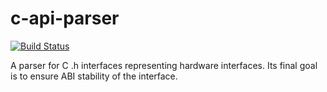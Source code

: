# c-api-parser
[![Build Status](https://travis-ci.com/c-rustacean/c-api-parser.svg?branch=master)](https://travis-ci.com/c-rustacean/c-api-parser)

A parser for C .h interfaces representing hardware interfaces.
Its final goal is to ensure ABI stability of the interface.
